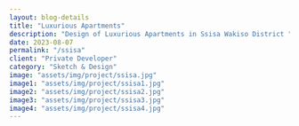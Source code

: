 ```yaml
---  
layout: blog-details  
title: "Luxurious Apartments"  
description: "Design of Luxurious Apartments in Ssisa Wakiso District "   
date: 2023-08-07  
permalink: "/ssisa"
client: "Private Developer"    
category: "Sketch & Design"
image: "assets/img/project/ssisa.jpg"  
image1: "assets/img/project/ssisa1.jpg" 
image2: "assets/img/project/ssisa2.jpg" 
image3: "assets/img/project/ssisa3.jpg" 
image4: "assets/img/project/ssisa4.jpg" 
---  
```


